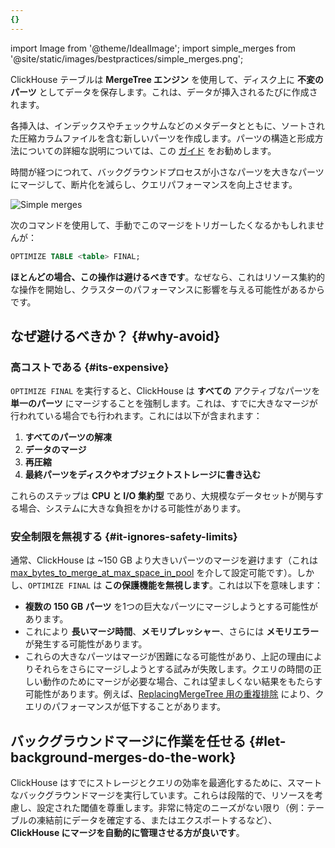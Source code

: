 ```yaml
---
{}
---
```


import Image from '@theme/IdealImage';
import simple_merges from '@site/static/images/bestpractices/simple_merges.png';

ClickHouse テーブルは **MergeTree エンジン** を使用して、ディスク上に **不変のパーツ** としてデータを保存します。これは、データが挿入されるたびに作成されます。

各挿入は、インデックスやチェックサムなどのメタデータとともに、ソートされた圧縮カラムファイルを含む新しいパーツを作成します。パーツの構造と形成方法についての詳細な説明については、この [ガイド](/parts) をお勧めします。

時間が経つにつれて、バックグラウンドプロセスが小さなパーツを大きなパーツにマージして、断片化を減らし、クエリパフォーマンスを向上させます。

<Image img={simple_merges} size="md" alt="Simple merges" />

次のコマンドを使用して、手動でこのマージをトリガーしたくなるかもしれませんが：

```sql
OPTIMIZE TABLE <table> FINAL;
```

**ほとんどの場合、この操作は避けるべきです**。なぜなら、これはリソース集約的な操作を開始し、クラスターのパフォーマンスに影響を与える可能性があるからです。

## なぜ避けるべきか？ {#why-avoid}

### 高コストである {#its-expensive}

`OPTIMIZE FINAL` を実行すると、ClickHouse は **すべての** アクティブなパーツを **単一のパーツ** にマージすることを強制します。これは、すでに大きなマージが行われている場合でも行われます。これには以下が含まれます：

1. **すべてのパーツの解凍**
2. **データのマージ**
3. **再圧縮**
4. **最終パーツをディスクやオブジェクトストレージに書き込む**

これらのステップは **CPU と I/O 集約型** であり、大規模なデータセットが関与する場合、システムに大きな負担をかける可能性があります。

### 安全制限を無視する {#it-ignores-safety-limits}

通常、ClickHouse は ~150 GB より大きいパーツのマージを避けます（これは [max_bytes_to_merge_at_max_space_in_pool](/operations/settings/merge-tree-settings#max_bytes_to_merge_at_max_space_in_pool) を介して設定可能です）。しかし、`OPTIMIZE FINAL` は **この保護機能を無視します**。これは以下を意味します：

* **複数の 150 GB パーツ** を1つの巨大なパーツにマージしようとする可能性があります。
* これにより **長いマージ時間**、**メモリプレッシャー**、さらには **メモリエラー** が発生する可能性があります。
* これらの大きなパーツはマージが困難になる可能性があり、上記の理由によりそれらをさらにマージしようとする試みが失敗します。クエリの時間の正しい動作のためにマージが必要な場合、これは望ましくない結果をもたらす可能性があります。例えば、[ReplacingMergeTree 用の重複排除](/guides/developer/deduplication#using-replacingmergetree-for-upserts) により、クエリのパフォーマンスが低下することがあります。

## バックグラウンドマージに作業を任せる {#let-background-merges-do-the-work}

ClickHouse はすでにストレージとクエリの効率を最適化するために、スマートなバックグラウンドマージを実行しています。これらは段階的で、リソースを考慮し、設定された閾値を尊重します。非常に特定のニーズがない限り（例：テーブルの凍結前にデータを確定する、またはエクスポートするなど）、**ClickHouse にマージを自動的に管理させる方が良いです**。
